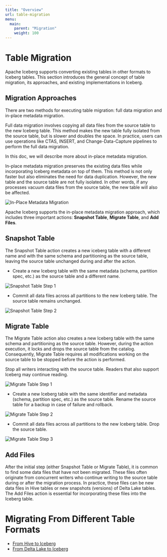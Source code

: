 ```yaml
---
title: "Overview"
url: table-migration
menu:
  main:
    parent: "Migration"
    weight: 100
---
```

<!--
 - Licensed to the Apache Software Foundation (ASF) under one or more
 - contributor license agreements.  See the NOTICE file distributed with
 - this work for additional information regarding copyright ownership.
 - The ASF licenses this file to You under the Apache License, Version 2.0
 - (the "License"); you may not use this file except in compliance with
 - the License.  You may obtain a copy of the License at
 -
 -   http://www.apache.org/licenses/LICENSE-2.0
 -
 - Unless required by applicable law or agreed to in writing, software
 - distributed under the License is distributed on an "AS IS" BASIS,
 - WITHOUT WARRANTIES OR CONDITIONS OF ANY KIND, either express or implied.
 - See the License for the specific language governing permissions and
 - limitations under the License.
 -->
# Table Migration
Apache Iceberg supports converting existing tables in other formats to Iceberg tables. This section introduces the general concept of table migration, its approaches, and existing implementations in Iceberg.

## Migration Approaches
There are two methods for executing table migration: full data migration and in-place metadata migration.

Full data migration involves copying all data files from the source table to the new Iceberg table. This method makes the new table fully isolated from the source table, but is slower and doubles the space.
In practice, users can use operations like CTAS, INSERT, and Change-Data-Capture pipelines to perform the full data migration.

In this doc, we will describe more about in-place metadata migration.

In-place metadata migration preserves the existing data files while incorporating Iceberg metadata on top of them.
This method is not only faster but also eliminates the need for data duplication. However, the new table and the source table are not fully isolated. In other words, if any processes vacuum data files from the source table, the new table will also be affected.

![In-Place Metadata Migration](../../../img/iceberg-in-place-metadata-migration.png)

Apache Iceberg supports the in-place metadata migration approach, which includes three important actions: **Snapshot Table**, **Migrate Table**, and **Add Files**.

## Snapshot Table
The Snapshot Table action creates a new iceberg table with a different name and with the same schema and partitioning as the source table, leaving the source table unchanged during and after the action.

- Create a new Iceberg table with the same metadata (schema, partition spec, etc.) as the source table and a different name.

![Snapshot Table Step 1](../../../img/iceberg-snapshotaction-step1.png)

- Commit all data files across all partitions to the new Iceberg table. The source table remains unchanged.

![Snapshot Table Step 2](../../../img/iceberg-snapshotaction-step2.png)

## Migrate Table
The Migrate Table action also creates a new Iceberg table with the same schema and partitioning as the source table. However, during the action execution, it locks and drops the source table from the catalog.
Consequently, Migrate Table requires all modifications working on the source table to be stopped before the action is performed.

Stop all writers interacting with the source table. Readers that also support Iceberg may continue reading.

![Migrate Table Step 1](../../../img/iceberg-migrateaction-step1.png)

- Create a new Iceberg table with the same identifier and metadata (schema, partition spec, etc.) as the source table. Rename the source table for a backup in case of failure and rollback.

![Migrate Table Step 2](../../../img/iceberg-migrateaction-step2.png)

- Commit all data files across all partitions to the new Iceberg table. Drop the source table.

![Migrate Table Step 3](../../../img/iceberg-migrateaction-step3.png)

## Add Files
After the initial step (either Snapshot Table or Migrate Table), it is common to find some data files that have not been migrated. These files often originate from concurrent writers who continue writing to the source table during or after the migration process.
In practice, these files can be new data files in Hive tables or new snapshots (versions) of Delta Lake tables. The Add Files action is essential for incorporating these files into the Iceberg table.

# Migrating From Different Table Formats
* [From Hive to Iceberg](../hive-migration)
* [From Delta Lake to Iceberg](../delta-lake-migration)
